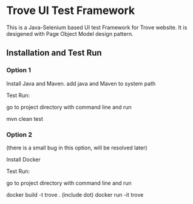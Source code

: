 # Trove UI Test Framework

This is a Java-Selenium based UI test Framework for Trove website. It is desigened with Page Object Model design pattern.

## Installation and Test Run

### Option 1

Install Java and Maven. add java and Maven to system path

Test Run:

go to project directory with command line and run

mvn clean test

### Option 2
(there is a small bug in this option, will be resolved later)

Install Docker

Test Run:

go to project directory with command line and run

docker build -t trove . (include dot)
docker run -it trove
